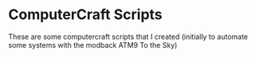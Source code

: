 # ComputerCraft Scripts

These are some computercraft scripts that I created (initially to automate some systems with the modback ATM9 To the Sky)


